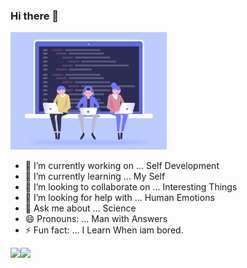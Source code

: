 <!-- [![Header](https://raw.githubusercontent.com/MartinHeinz/<OWNER>/<OWNER>/readme_header.png "Header")](https://some-url.dev/)
-->
### Hi there 👋

<img src="./img/Coding.gif" width="250px">

<!--
**Professor-Paradox/Professor-Paradox** is a ✨ _special_ ✨ repository because its `README.md` (this file) appears on your GitHub profile.

Here are some ideas to get you started:
-->

- 🔭 I’m currently working on ... Self Development
- 🌱 I’m currently learning ... My Self
- 👯 I’m looking to collaborate on ... Interesting Things
- 🤔 I’m looking for help with ... Human Emotions
- 💬 Ask me about ... Science
- 😄 Pronouns: ... Man with Answers
- ⚡ Fun fact: ... I Learn When iam bored.

<!-- <img src="https://raw.githubusercontent.com/<OWNER>/<OWNER>/master/<GIF_NAME>.gif" width="30px"> -->
<!-- <img align="center" src="https://github-readme-stats.vercel.app/api/<CARD_TYPE>/?username=<USERNAME>&theme=<THEME_NAME>" /> -->

<!-- [![Github Stats](https://github-readme-stats.vercel.app/api?username=Professor-Paradox)](https://github.com/Professor-Paradox/github-readme-stats) -->



<!-- Used to add each repo as a link or image
[![ReadMe Card](https://github-readme-stats.vercel.app/api/pin/?username=Professor-Paradox&repo=LearningProgramming&show_owner=true&theme=dark)](https://github.com/Professor-Paradox/LearningProgramming)
![Top Languages](https://github-readme-stats.vercel.app/api/top-langs/?username=Professor-Paradox&layout=compact&theme=dark)
same as below img tag
![Github Stats](https://github-readme-stats.vercel.app/api?username=Professor-Paradox&show_icons=true&theme=dark)
-->
<img align="left" src="https://github-readme-stats.vercel.app/api?username=Professor-Paradox&show_icons=true&theme=dark" />
<img align="left" src="https://github-readme-stats.vercel.app/api/top-langs/?username=Professor-Paradox&layout=compact&theme=dark" />


